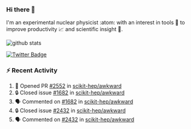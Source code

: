 ### Hi there 👋 

I'm an experimental nuclear physicist :atom: with an interest in tools :wrench: to improve productivity :chart_with_upwards_trend: and scientific insight :telescope:.

![github stats](https://github-readme-stats.vercel.app/api?username=agoose77&show_icons=true&hide_rank=true&hide_title=true&bg_color=30,e76445,904e95&text_color=efe3ec&icon_color=efe3ec)
<!--
**agoose77/agoose77** is a ✨ _special_ ✨ repository because its `README.md` (this file) appears on your GitHub profile.

Here are some ideas to get you started:

- 🔭 I’m currently working on ...
- 🌱 I’m currently learning ...
- 👯 I’m looking to collaborate on ...
- 🤔 I’m looking for help with ...
- 💬 Ask me about ...
- 📫 How to reach me: ...
- 😄 Pronouns: ...
- ⚡ Fun fact: ...
-->

[![Twitter Badge](https://img.shields.io/twitter/follow/agoose77?style=flat-square&logo=Twitter&logoColor=white&color=cornflowerblue)](https://twitter.com/agoose77)

### :zap: Recent Activity

<!--START_SECTION:activity-->
1. 💪 Opened PR [#2552](https://github.com/scikit-hep/awkward/pull/2552) in [scikit-hep/awkward](https://github.com/scikit-hep/awkward)
2. 🔒 Closed issue [#1682](https://github.com/scikit-hep/awkward/issues/1682) in [scikit-hep/awkward](https://github.com/scikit-hep/awkward)
3. 🗣 Commented on [#1682](https://github.com/scikit-hep/awkward/issues/1682) in [scikit-hep/awkward](https://github.com/scikit-hep/awkward)
4. 🔒 Closed issue [#2432](https://github.com/scikit-hep/awkward/issues/2432) in [scikit-hep/awkward](https://github.com/scikit-hep/awkward)
5. 🗣 Commented on [#2432](https://github.com/scikit-hep/awkward/issues/2432) in [scikit-hep/awkward](https://github.com/scikit-hep/awkward)
<!--END_SECTION:activity-->
